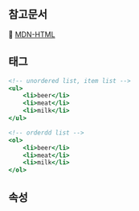 ## 참고문서

:bookmark_tabs: [MDN-HTML](https://developer.mozilla.org/ko/docs/Web/HTML/Element/html)

## 태그

```html:home.html
<!-- unordered list, item list -->
<ul>
    <li>beer</li>
    <li>meat</li>
    <li>milk</li>
</ul>

<!-- orderdd list -->
<ol>
    <li>beer</li>
    <li>meat</li>
    <li>milk</li>
</ol>
```

## 속성
